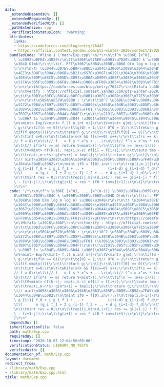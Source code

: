 ```yaml
---
data:
  _extendedDependsOn: []
  _extendedRequiredBy: []
  _extendedVerifiedWith: []
  _pathExtension: cpp
  _verificationStatusIcon: ':warning:'
  attributes:
    links:
    - https://codeforces.com/blog/entry/76447
    - https://official.contest.yandex.com/ptz-winter-2020/contest/17020/run-report/35151613/
  bundledCode: "#line 1 \"math/Exp.cpp\"\n/*\r\n\tf^n \u306E [x^0], .., [x^(m-1)]\
    \ \u3092\u8FD4\u3059\r\n\tf\u306E\u975E0\u8981\u7D20\u304C k \u500B\u306E\u3068\
    \u304D O(mk)\r\n\t\tcf. FFT\u3067\u3084\u308B\u3068 O(m log m log n) \u3068\u304B\
    \r\n\r\n\t! \u3044\u307E\u5B9F\u88C5\u304C\u3060\u308B\u3044\u304B\u3089k\u306E\
    \u4EE3\u308F\u308A\u306B\u6B21\u6570\u3067\u6291\u3048\u3066\u308B\u3001\u3044\
    \u3084\u5B9F\u88C5\u305D\u3093\u306A\u5909\u308F\u3089\u306A\u3044\u304B\u3089\
    \u51FA\u305F\u3089\u66F8\u3044\u3066\uFF08\u3054\u3081\u3093\uFF01\uFF57\uFF09\
    \r\n\r\n\thttps://codeforces.com/blog/entry/76447\r\n\tMifafa \u30C6\u30AF\r\n\
    \r\n\tverify : https://official.contest.yandex.com/ptz-winter-2020/contest/17020/run-report/35151613/\r\
    \n\t\t\u30B3\u30FC\u30CA\u30FC\u30B1\u30FC\u30B9\u306F\u77E5\u3089\u306D\u301C\
    \r\n\r\n\t\u5B9A\u6570\u500D : \r\n\t\t10^7 \u56DE\u304F\u3089\u3044mint\u306E\
    \u5272\u308A\u7B97\u3057\u305F\u30893s\u304B\u304B\u3063\u305F\u304B\u3089\u3001\
    \u3084\u3081\u3088\u3046\u306D\uFF01 (\u3061\u3083\u3093\u3068invs\u3092\u8A08\
    \u7B97\u3057\u3066\u304A\u304F)\r\n\t\t\u2191\u3057\u305F\u3089\u3001md <= 5e7\
    \ \u3067 1s \u304F\u3089\u3044 \u3061\u3087\u3044\u9045\u3044\u306A\r\n*/\r\n\r\
    \nV<mint> Exp(V<mint> f,ll n,int m){\r\n\tV<mint> g(m);\r\n\tif(m == 0) return\
    \ g;\r\n\tif(n == 0){\r\n\t\tg[0] = 1;\t// 0^0 = 1\r\n\t\treturn g;\r\n\t}\r\n\
    \tif(f.empty()){\r\n\t\treturn g;\r\n\t}\r\n\tif(f[0] == 0){\r\n\t\tint k = si(f);\r\
    \n\t\tint s=0;\r\n\t\twhile(s<k && f[s]==0) s++;\r\n\t\tif(s == k) return V<mint>();\t\
    // f = 0\r\n\t\t// f   = f_s * x^s + ...\r\n\t\t// f^n = x^ns * (const + ...)\r\
    \n\t\t// if(n*s >= m) return V<mint>();\r\n\t\tif(n >= (m+s-1)/s) return V<mint>();\r\
    \n\t\tV<mint> nf(k-s); rep(i,k-s) nf[i] = f[i+s];\r\n\t\tauto tmp = Exp(nf,n,m-n*s);\r\
    \n\t\trep(i,m-n*s) g[n*s+i] = tmp[i];\r\n\t\treturn g;\r\n\t}\r\n\tg[0] = f[0].pow(n);\t\
    \t// mint\u3058\u3083\u306A\u304B\u3063\u305F\u3089\u5B9A\u7FA9\u3057\u3066\u306A\
    \u3044\u304B\u3082\r\n\tmint if0 = f[0].inv();\r\n\trep(i,m-1){\r\n\t\t// (i+1)\
    \ g_{i+1} f_0 + i g_i f_1 + .. +           (i+1-d) g_{i+1-d} f_d\r\n\t\t// = \t\
    \t\t      n (g_i f_1 + 2 g_{i-1} f_2 + .. + d g_{i+1-d} f_d)\r\n\t\tint d = si(f)-1;\r\
    \n\t\tmint res = 0;\r\n\t\trep1(j,min(d,i+1)) res += g[i+1-j] * f[j] * (mint(n)*j\
    \ - (i+1-j));\r\n\t\tg[i+1] = res * if0 * invs[i+1];\r\n\t}\r\n\treturn g;\r\n\
    }\r\n"
  code: "/*\r\n\tf^n \u306E [x^0], .., [x^(m-1)] \u3092\u8FD4\u3059\r\n\tf\u306E\u975E\
    0\u8981\u7D20\u304C k \u500B\u306E\u3068\u304D O(mk)\r\n\t\tcf. FFT\u3067\u3084\
    \u308B\u3068 O(m log m log n) \u3068\u304B\r\n\r\n\t! \u3044\u307E\u5B9F\u88C5\
    \u304C\u3060\u308B\u3044\u304B\u3089k\u306E\u4EE3\u308F\u308A\u306B\u6B21\u6570\
    \u3067\u6291\u3048\u3066\u308B\u3001\u3044\u3084\u5B9F\u88C5\u305D\u3093\u306A\
    \u5909\u308F\u3089\u306A\u3044\u304B\u3089\u51FA\u305F\u3089\u66F8\u3044\u3066\
    \uFF08\u3054\u3081\u3093\uFF01\uFF57\uFF09\r\n\r\n\thttps://codeforces.com/blog/entry/76447\r\
    \n\tMifafa \u30C6\u30AF\r\n\r\n\tverify : https://official.contest.yandex.com/ptz-winter-2020/contest/17020/run-report/35151613/\r\
    \n\t\t\u30B3\u30FC\u30CA\u30FC\u30B1\u30FC\u30B9\u306F\u77E5\u3089\u306D\u301C\
    \r\n\r\n\t\u5B9A\u6570\u500D : \r\n\t\t10^7 \u56DE\u304F\u3089\u3044mint\u306E\
    \u5272\u308A\u7B97\u3057\u305F\u30893s\u304B\u304B\u3063\u305F\u304B\u3089\u3001\
    \u3084\u3081\u3088\u3046\u306D\uFF01 (\u3061\u3083\u3093\u3068invs\u3092\u8A08\
    \u7B97\u3057\u3066\u304A\u304F)\r\n\t\t\u2191\u3057\u305F\u3089\u3001md <= 5e7\
    \ \u3067 1s \u304F\u3089\u3044 \u3061\u3087\u3044\u9045\u3044\u306A\r\n*/\r\n\r\
    \nV<mint> Exp(V<mint> f,ll n,int m){\r\n\tV<mint> g(m);\r\n\tif(m == 0) return\
    \ g;\r\n\tif(n == 0){\r\n\t\tg[0] = 1;\t// 0^0 = 1\r\n\t\treturn g;\r\n\t}\r\n\
    \tif(f.empty()){\r\n\t\treturn g;\r\n\t}\r\n\tif(f[0] == 0){\r\n\t\tint k = si(f);\r\
    \n\t\tint s=0;\r\n\t\twhile(s<k && f[s]==0) s++;\r\n\t\tif(s == k) return V<mint>();\t\
    // f = 0\r\n\t\t// f   = f_s * x^s + ...\r\n\t\t// f^n = x^ns * (const + ...)\r\
    \n\t\t// if(n*s >= m) return V<mint>();\r\n\t\tif(n >= (m+s-1)/s) return V<mint>();\r\
    \n\t\tV<mint> nf(k-s); rep(i,k-s) nf[i] = f[i+s];\r\n\t\tauto tmp = Exp(nf,n,m-n*s);\r\
    \n\t\trep(i,m-n*s) g[n*s+i] = tmp[i];\r\n\t\treturn g;\r\n\t}\r\n\tg[0] = f[0].pow(n);\t\
    \t// mint\u3058\u3083\u306A\u304B\u3063\u305F\u3089\u5B9A\u7FA9\u3057\u3066\u306A\
    \u3044\u304B\u3082\r\n\tmint if0 = f[0].inv();\r\n\trep(i,m-1){\r\n\t\t// (i+1)\
    \ g_{i+1} f_0 + i g_i f_1 + .. +           (i+1-d) g_{i+1-d} f_d\r\n\t\t// = \t\
    \t\t      n (g_i f_1 + 2 g_{i-1} f_2 + .. + d g_{i+1-d} f_d)\r\n\t\tint d = si(f)-1;\r\
    \n\t\tmint res = 0;\r\n\t\trep1(j,min(d,i+1)) res += g[i+1-j] * f[j] * (mint(n)*j\
    \ - (i+1-j));\r\n\t\tg[i+1] = res * if0 * invs[i+1];\r\n\t}\r\n\treturn g;\r\n\
    }\r\n"
  dependsOn: []
  isVerificationFile: false
  path: math/Exp.cpp
  requiredBy: []
  timestamp: '2020-10-05 12:04:50+09:00'
  verificationStatus: LIBRARY_NO_TESTS
  verifiedWith: []
documentation_of: math/Exp.cpp
layout: document
redirect_from:
- /library/math/Exp.cpp
- /library/math/Exp.cpp.html
title: math/Exp.cpp
---
```

